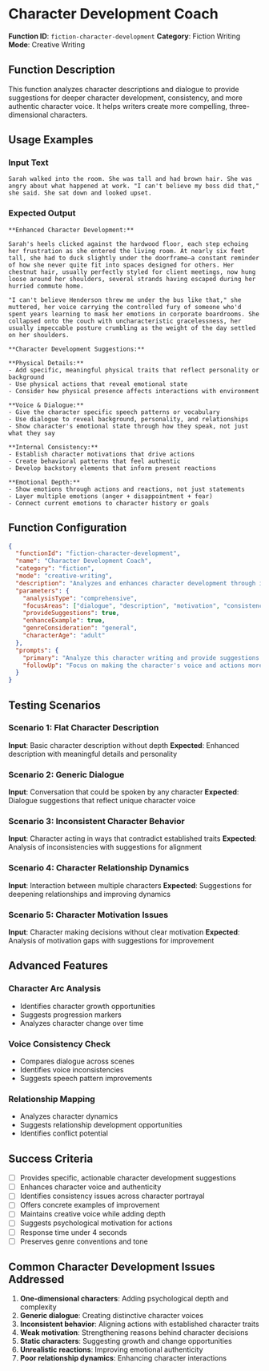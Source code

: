 # Character Development Coach

**Function ID**: `fiction-character-development`
**Category**: Fiction Writing
**Mode**: Creative Writing

## Function Description

This function analyzes character descriptions and dialogue to provide suggestions for deeper character development, consistency, and more authentic character voice. It helps writers create more compelling, three-dimensional characters.

## Usage Examples

### Input Text
```
Sarah walked into the room. She was tall and had brown hair. She was angry about what happened at work. "I can't believe my boss did that," she said. She sat down and looked upset.
```

### Expected Output
```
**Enhanced Character Development:**

Sarah's heels clicked against the hardwood floor, each step echoing her frustration as she entered the living room. At nearly six feet tall, she had to duck slightly under the doorframe—a constant reminder of how she never quite fit into spaces designed for others. Her chestnut hair, usually perfectly styled for client meetings, now hung loose around her shoulders, several strands having escaped during her hurried commute home.

"I can't believe Henderson threw me under the bus like that," she muttered, her voice carrying the controlled fury of someone who'd spent years learning to mask her emotions in corporate boardrooms. She collapsed onto the couch with uncharacteristic gracelessness, her usually impeccable posture crumbling as the weight of the day settled on her shoulders.

**Character Development Suggestions:**

**Physical Details:**
- Add specific, meaningful physical traits that reflect personality or background
- Use physical actions that reveal emotional state
- Consider how physical presence affects interactions with environment

**Voice & Dialogue:**
- Give the character specific speech patterns or vocabulary
- Use dialogue to reveal background, personality, and relationships
- Show character's emotional state through how they speak, not just what they say

**Internal Consistency:**
- Establish character motivations that drive actions
- Create behavioral patterns that feel authentic
- Develop backstory elements that inform present reactions

**Emotional Depth:**
- Show emotions through actions and reactions, not just statements
- Layer multiple emotions (anger + disappointment + fear)
- Connect current emotions to character history or goals
```

## Function Configuration

```json
{
  "functionId": "fiction-character-development",
  "name": "Character Development Coach",
  "category": "fiction",
  "mode": "creative-writing",
  "description": "Analyzes and enhances character development through improved description, dialogue, and psychological depth",
  "parameters": {
    "analysisType": "comprehensive",
    "focusAreas": ["dialogue", "description", "motivation", "consistency"],
    "provideSuggestions": true,
    "enhanceExample": true,
    "genreConsideration": "general",
    "characterAge": "adult"
  },
  "prompts": {
    "primary": "Analyze this character writing and provide suggestions for deeper character development, more authentic dialogue, and stronger emotional resonance.",
    "followUp": "Focus on making the character's voice and actions more distinctive and psychologically believable."
  }
}
```

## Testing Scenarios

### Scenario 1: Flat Character Description
**Input**: Basic character description without depth
**Expected**: Enhanced description with meaningful details and personality

### Scenario 2: Generic Dialogue
**Input**: Conversation that could be spoken by any character
**Expected**: Dialogue suggestions that reflect unique character voice

### Scenario 3: Inconsistent Character Behavior
**Input**: Character acting in ways that contradict established traits
**Expected**: Analysis of inconsistencies with suggestions for alignment

### Scenario 4: Character Relationship Dynamics
**Input**: Interaction between multiple characters
**Expected**: Suggestions for deepening relationships and improving dynamics

### Scenario 5: Character Motivation Issues
**Input**: Character making decisions without clear motivation
**Expected**: Analysis of motivation gaps with suggestions for improvement

## Advanced Features

### Character Arc Analysis
- Identifies character growth opportunities
- Suggests progression markers
- Analyzes character change over time

### Voice Consistency Check
- Compares dialogue across scenes
- Identifies voice inconsistencies
- Suggests speech pattern improvements

### Relationship Mapping
- Analyzes character dynamics
- Suggests relationship development opportunities
- Identifies conflict potential

## Success Criteria

- [ ] Provides specific, actionable character development suggestions
- [ ] Enhances character voice and authenticity
- [ ] Identifies consistency issues across character portrayal
- [ ] Offers concrete examples of improvement
- [ ] Maintains creative voice while adding depth
- [ ] Suggests psychological motivation for actions
- [ ] Response time under 4 seconds
- [ ] Preserves genre conventions and tone

## Common Character Development Issues Addressed

1. **One-dimensional characters**: Adding psychological depth and complexity
2. **Generic dialogue**: Creating distinctive character voices
3. **Inconsistent behavior**: Aligning actions with established character traits
4. **Weak motivation**: Strengthening reasons behind character decisions
5. **Static characters**: Suggesting growth and change opportunities
6. **Unrealistic reactions**: Improving emotional authenticity
7. **Poor relationship dynamics**: Enhancing character interactions